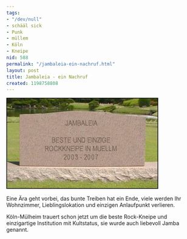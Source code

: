 ```yaml
---
tags:
- "/dev/null"
- schääl sick
- Punk
- müllem
- Köln
- Kneipe
nid: 588
permalink: "/jambaleia-ein-nachruf.html"
layout: post
title: Jambaleia - ein Nachruf
created: 1198758808
---
```

<img src="/assets/imgs/Jambaleia-koeln-muelheim-grabstein.jpg" alt="Grabstein Jambaleia Köln-Mülheim"  />
<p>Eine Ära geht vorbei, das bunte Treiben hat ein Ende, viele werden Ihr Wohnzimmer, Lieblingslokation und einzigen Anlaufpunkt verlieren.</p><p>Köln-Mülheim trauert schon jetzt um die beste Rock-Kneipe und einzigartige Institution mit Kultstatus, sie wurde auch liebevoll Jamba genannt.</p>
